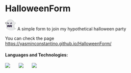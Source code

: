 <h1>HalloweenForm </h1>  <img src="ghost (4).png" width="36"/>
A simple form to join my hypothetical halloween party

You can check the page https://yasminconstantino.github.io/HalloweenForm/

  <h4> Languages and Technologies:</h4>
  <img src="icons/html (3).png" width="48"/>
  &#8287;&#8287;&#8287;&#8287;&#8287;
  <img src="icons/css (1).png" width="48"/>
  &#8287;&#8287;&#8287;&#8287;&#8287;
  <img src="icons/javascript.png" width="48"/>
  &#8287;&#8287;&#8287;&#8287;&#8287;
